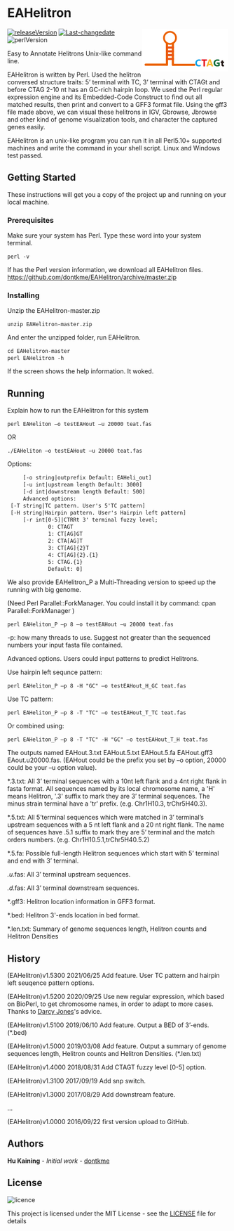 # EAHelitron    
<img src="https://github.com/dontkme/PersonalScripts/raw/master/helitron-mini-01.png"  align="right" />

[![releaseVersion](https://img.shields.io/badge/release%20version-1.5.3-green.svg?style=flat)](https://github.com/dontkme/EAHelitron) [![Last-changedate](https://img.shields.io/badge/last%20change-2021--06--25-green.svg)](https://github.com/dontkme/EAHelitron/commit) ![perlVersion](https://img.shields.io/badge/perl-%3E%3D5.10-blue.svg?sytle=flat)

Easy to Annotate Helitrons Unix-like command line.              

EAHelitron is written by Perl. Used the helitron conversed structure traits: 5’ terminal with TC, 3’ terminal with CTAGt and before CTAG 2-10 nt has an GC-rich hairpin loop. We used the Perl regular expression engine and its Embedded-Code Construct to find out all matched results, then print and convert to a GFF3 format file. Using the gff3 file made above, we can visual these helitrons in IGV, Gbrowse, Jbrowse and other kind of genome visualization tools, and character the captured genes easily.

EAHelitron is an unix-like program you can run it in all Perl5.10+ supported machines and write the command in your shell script. Linux and Windows test passed.

## Getting Started

These instructions will get you a copy of the project up and running on your local machine.

### Prerequisites

Make sure your system has Perl.
Type these word into your system terminal.
```
perl -v
```
If has the Perl version information, we download all EAHelitron files. https://github.com/dontkme/EAHelitron/archive/master.zip


### Installing

Unzip the EAHelitron-master.zip


```
unzip EAHelitron-master.zip
```

And enter the unzipped folder, run EAHelitron.

```
cd EAHelitron-master
perl EAHelitron -h
```

If the screen shows the help information. It woked.

## Running 

Explain how to run the EAHelitron for this system
```
perl EAHeliton –o testEAHout –u 20000 teat.fas
```
OR 

```  
./EAHeliton –o testEAHout –u 20000 teat.fas
```   
Options:
        
         [-o string|outprefix Default: EAHeli_out]
         [-u int|upstream length Default: 3000]
         [-d int|downstream length Default: 500]
         Advanced options:
	 [-T string|TC pattern. User's 5'TC pattern]
	 [-H string|Hairpin pattern. User's Hairpin left pattern]
         [-r int[0-5]|CTRRt 3' terminal fuzzy level;
                 0: CTAGT
                 1: CT[AG]GT
                 2: CTA[AG]T
                 3: CT[AG]{2}T
                 4: CT[AG]{2}.{1}
                 5: CTAG.{1}
                 Default: 0]

We also provide EAHelitron_P a Multi-Threading version to speed up the running with big genome. 

(Need Perl Parallel::ForkManager. You could install it by command: cpan Parallel::ForkManager )

```
perl EAHeliton_P –p 8 –o testEAHout –u 20000 teat.fas
```
-p: how many threads to use. Suggest not greater than the sequenced numbers your input fasta file contained.

Advanced options. Users could input patterns to predict Helitrons.

Use hairpin left sequnce pattern:
```
perl EAHeliton_P –p 8 -H "GC" –o testEAHout_H_GC teat.fas
```

Use TC pattern:
```
perl EAHeliton_P –p 8 -T "TC" –o testEAHout_T_TC teat.fas
```

Or combined using:
```
perl EAHeliton_P –p 8 -T "TC" -H "GC" –o testEAHout_T_H teat.fas
```

The outputs named EAHout.3.txt EAHout.5.txt EAHout.5.fa EAHout.gff3 EAout.u20000.fas. (EAHout could be the prefix you set by –o option, 20000 could be your –u option value). 

*.3.txt: All 3’ terminal sequences with a 10nt left flank and a 4nt right flank in fasta format. All sequences named by its local chromosome name, a 'H' means Helitron, '.3' suffix to mark they are 3’ terminal sequences. The minus strain terminal have a 'tr' prefix. (e.g. Chr1H10.3, trChr5H40.3).

*.5.txt: All 5’terminal sequences which were matched in 3’ terminal’s upstream sequences with a 5 nt left flank and a 20 nt right flank. The name of sequences have .5.1 suffix to mark they are 5’ terminal and the match orders numbers. (e.g. Chr1H10.5.1,trChr5H40.5.2) 

*.5.fa: Possible full-length Helitron sequences which start with 5’ terminal and end with 3’ terminal.

*.u*.fas: All 3’ terminal upstream sequences.  

*.d*.fas: All 3’ terminal downstream sequences.

*.gff3: Helitron location information in GFF3 format.

*.bed: Helitron 3'-ends location in bed format.

*.len.txt: Summary of genome sequences length, Helitron counts and Helitron Densities

## History

(EAHelitron)v1.5300 2021/06/25 Add feature. User TC pattern and hairpin left seuqence pattern options.

(EAHelitron)v1.5200 2020/09/25 Use new regular expression, which based on BioPerl, to get chromosome names, in order to adapt to more cases. Thanks to [Darcy Jones](https://github.com/darcyabjones)'s advice.

(EAHelitron)v1.5100 2019/06/10 Add feature. Output a BED of 3’-ends.  (*.bed)

(EAHelitron)v1.5000 2019/03/08 Add feature. Output a summary of genome sequences length, Helitron counts and Helitron Densities. (*.len.txt)

(EAHelitron)v1.4000 2018/08/31 Add CTAGT fuzzy level [0-5] option.

(EAHelitron)v1.3100 2017/09/19 Add snp switch.

(EAHelitron)v1.3000 2017/08/29 Add downstream feature.

...

(EAHelitron)v1.0000 2016/09/22 first version upload to GitHub.

## Authors

**Hu Kaining** - *Initial work* - [dontkme](https://github.com/dontkme)

## License
![licence](https://img.shields.io/github/license/mashape/apistatus.svg?maxAge=2592000)

This project is licensed under the MIT License - see the [LICENSE](LICENSE) file for details


